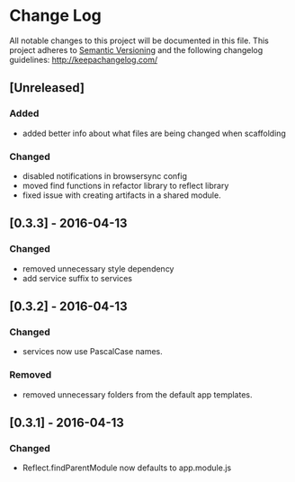 # Change Log
All notable changes to this project will be documented in this file.
This project adheres to [Semantic Versioning](http://semver.org/) and
the following changelog guidelines: http://keepachangelog.com/

## [Unreleased]

### Added
- added better info about what files are being changed when scaffolding

### Changed
- disabled notifications in browsersync config
- moved find functions in refactor library to reflect library
- fixed issue with creating artifacts in a shared module.

## [0.3.3] - 2016-04-13

### Changed
- removed unnecessary style dependency
- add service suffix to services

## [0.3.2] - 2016-04-13

### Changed
- services now use PascalCase names.

### Removed
- removed unnecessary folders from the default app templates.

## [0.3.1] - 2016-04-13

### Changed
- Reflect.findParentModule now defaults to app.module.js